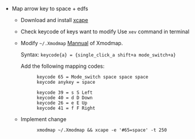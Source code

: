 - Map arrow key to space + edfs
    - Download and install [xcape](https://github.com/alols/xcape)

    - Check keycode of keys want to modify
        Use `xev` command in terminal

    - Modify `~/.Xmodmap`
        [Mannual](https://www.zouyesheng.com/xmodmap-usage.html) of Xmodmap.

        Syntax: `keycode{a} = {single_click_a shift+a mode_switch+a}`

        Add the following mapping codes:

                keycode 65 = Mode_switch space space space
                keycode anykey = space

                keycode 39 = s S Left
                keycode 40 = d D Down
                keycode 26 = e E Up
                keycode 41 = f F Right

    - Implement change

                xmodmap ~/.Xmodmap && xcape -e '#65=space' -t 250
        

